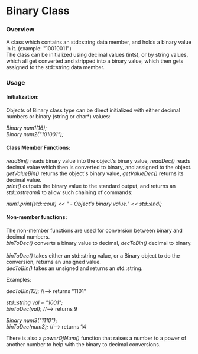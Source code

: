 <h1>Binary Class</h1>
<h3>Overview</h3>
A class which contains an std::string data member, and holds a binary value in it. (example: "10010011")<br>
The class can be initialized using decimal values (ints), or by string values, which all get converted and stripped into a binary value, which then gets assigned to the std::string data member.<br>

<h3>Usage</h3>

<h4>Initialization:</h4>
<p>Objects of Binary class type can be direct initialized with either decimal numbers or binary (string or char*) values: 
<p><i>Binary num1(16);<br>Binary num2("101001");</i></p>

<h4>Class Member Functions:</h4>
<p><i>readBin()</i> reads binary value into the object's binary value, <i>readDec()</i> reads decimal value which then is converted to binary, and assigned to the object.<br>
<i>getValueBin()</i> returns the object's binary value, <i>getValueDec()</i> returns its decimal value.<br>
<i>print()</i> outputs the binary value to the standard output, and returns an <i>std::ostream&</i> to allow such chaining of commands:</p>
<p><i>num1.print(std::cout) << " - Object's binary value." << std::endl;</i></p>

<h4>Non-member functions:</h4>
<p>The non-member functions are used for conversion between binary and decimal numbers.<br>
<i>binToDec()</i> converts a binary value to decimal, <i>decToBin()</i> decimal to binary.<br><br>
<i>binToDec()</i> takes either an std::string value, or a Binary object to do the conversion, returns an unsigned value.<br>
<i>decToBin()</i> takes an unsigned and returns an std::string.<br>
  
Examples:</p>
<p><i>decToBin(13);</i> //--> returns "1101"</p>

<i>std::string val = "1001";<br>
binToDec(val);</i> //--> returns 9</p>

<p><i>Binary num3("1110");<br>
binToDec(num3);</i> //--> returns 14</p>

<p>There is also a <i>powerOfNum()</i> function that raises a number to a power of another number to help with the binary to decimal conversions.</p>
